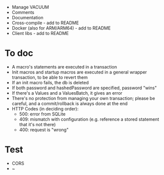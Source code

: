 - Manage VACUUM
- Comments
- Documentation
- Cross-compile - add to README
- Docker (also for ARM/ARM64) - add to README
- Client libs - add to README

# To doc

- A macro's statements are executed in a transaction
- Init macros and startup macros are executed in a general wrapper transaction, to be able to revert them
- If an init macro fails, the db is deleted
- If both password and hashedPassword are specified, password "wins"
- If there's a Values and a ValuesBatch, it gives an error
- There's no protection from managing your own transaction; please be careful,
  and a commit/rollback is always done at the end
- HTTP Codes (in deciding order):
  - 500: error from SQLite
  - 409: mismatch with configuration (e.g. reference a stored statement that it's not there)
  - 400: request is "wrong"

# Test

- CORS
- ~
